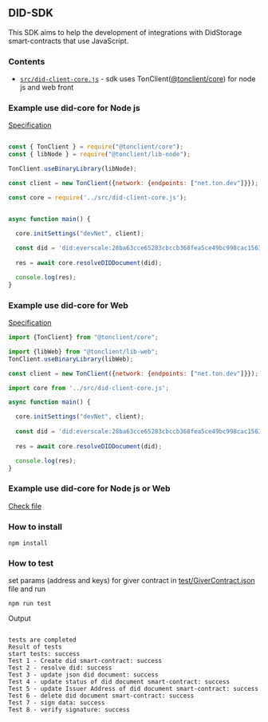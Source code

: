 ## DID-SDK

This SDK aims to help the development of integrations with DidStorage smart-contracts that use JavaScript.

### Contents

- [`src/did-client-core.js`](./src/did-client-core.js) - sdk uses TonClient(<a href="https://github.com/tonlabs/ton-client-js">@tonclient/core</a>) for node js and web front

### Example use did-core for Node js

[Specification](./docs/spec-did-core.md)

```javascript

const { TonClient } = require("@tonclient/core");
const { libNode } = require("@tonclient/lib-node");

TonClient.useBinaryLibrary(libNode);

const client = new TonClient({network: {endpoints: ["net.ton.dev"]}});

const core = require('../src/did-client-core.js');


async function main() {

  core.initSettings("devNet", client);
  
  const did = 'did:everscale:28ba63cce65283cbccb368fea5ce49bc998cac156334dff20ad1ba262b2d0766';
  
  res = await core.resolveDIDDocument(did);

  console.log(res);
}
```

### Example use did-core for Web

[Specification](./docs/spec-did-core.md)

```javascript
import {TonClient} from "@tonclient/core";

import {libWeb} from "@tonclient/lib-web";
TonClient.useBinaryLibrary(libWeb);

const client = new TonClient({network: {endpoints: ["net.ton.dev"]}});

import core from '../src/did-client-core.js';

async function main() {

  core.initSettings("devNet", client);
  
  const did = 'did:everscale:28ba63cce65283cbccb368fea5ce49bc998cac156334dff20ad1ba262b2d0766';
  
  res = await core.resolveDIDDocument(did);

  console.log(res);
}
```

### Example use did-core for Node js or Web
[Check file](./test/run.js)


### How to install

```shell
npm install
```

### How to test

set params (address and keys) for giver contract in [test/GiverContract.json](./test/GiverContract.json) file and run

```shell
npm run test
```

Output
```

tests are completed
Result of tests
start tests: success
Test 1 - Create did smart-contract: success
Test 2 - resolve did: success
Test 3 - update json did document: success
Test 4 - update status of did document smart-contract: success
Test 5 - update Issuer Address of did document smart-contract: success
Test 6 - delete did document smart-contract: success
Test 7 - sign data: success
Test 8 - verify signature: success

```